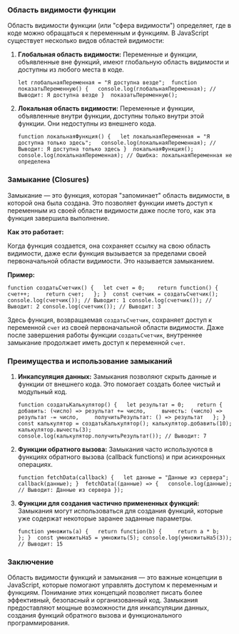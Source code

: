 ### Область видимости функции

Область видимости функции (или "сфера видимости") определяет, где в коде можно обращаться к переменным и функциям. В JavaScript существует несколько видов областей видимости:

1. **Глобальная область видимости:** Переменные и функции, объявленные вне функций, имеют глобальную область видимости и доступны из любого места в коде.
    
    `let глобальнаяПеременная = "Я доступна везде";  function показатьПеременную() {   console.log(глобальнаяПеременная); // Выводит: Я доступна везде }  показатьПеременную();`
    
2. **Локальная область видимости:** Переменные и функции, объявленные внутри функции, доступны только внутри этой функции. Они недоступны из внешнего кода.
    
    `function локальнаяФункция() {   let локальнаяПеременная = "Я доступна только здесь";   console.log(локальнаяПеременная); // Выводит: Я доступна только здесь }  локальнаяФункция(); console.log(локальнаяПеременная); // Ошибка: локальнаяПеременная не определена`
    

### Замыкание (Closures)

Замыкание — это функция, которая "запоминает" область видимости, в которой она была создана. Это позволяет функции иметь доступ к переменным из своей области видимости даже после того, как эта функция завершила выполнение.

**Как это работает:**

Когда функция создается, она сохраняет ссылку на свою область видимости, даже если функция вызывается за пределами своей первоначальной области видимости. Это называется замыканием.

**Пример:**

`function создатьСчетчик() {   let счет = 0;    return function() {     счет++;     return счет;   }; }  const счетчик = создатьСчетчик();  console.log(счетчик()); // Выводит: 1 console.log(счетчик()); // Выводит: 2 console.log(счетчик()); // Выводит: 3`

Здесь функция, возвращаемая `создатьСчетчик`, сохраняет доступ к переменной `счет` из своей первоначальной области видимости. Даже после завершения работы функции `создатьСчетчик`, внутреннее замыкание продолжает иметь доступ к переменной `счет`.

### Преимущества и использование замыканий

1. **Инкапсуляция данных:** Замыкания позволяют скрыть данные и функции от внешнего кода. Это помогает создать более чистый и модульный код.
    
    `function создатьКалькулятор() {   let результат = 0;    return {     добавить: (число) => результат += число,     вычесть: (число) => результат -= число,     получитьРезультат: () => результат   }; }  const калькулятор = создатьКалькулятор(); калькулятор.добавить(10); калькулятор.вычесть(3); console.log(калькулятор.получитьРезультат()); // Выводит: 7`
    
2. **Функции обратного вызова:** Замыкания часто используются в функциях обратного вызова (callback functions) и при асинхронных операциях.
    
    `function fetchData(callback) {   let данные = "Данные из сервера";   callback(данные); }  fetchData((данные) => {   console.log(данные); // Выводит: Данные из сервера });`
    
3. **Функции для создания частично примененных функций:** Замыкания могут использоваться для создания функций, которые уже содержат некоторые заранее заданные параметры.
    
    `function умножить(a) {   return function(b) {     return a * b;   }; }  const умножитьНа5 = умножить(5); console.log(умножитьНа5(3)); // Выводит: 15`
    

### Заключение

Область видимости функций и замыкания — это важные концепции в JavaScript, которые помогают управлять доступом к переменным и функциям. Понимание этих концепций позволяет писать более эффективный, безопасный и организованный код. Замыкания предоставляют мощные возможности для инкапсуляции данных, создания функций обратного вызова и функционального программирования.